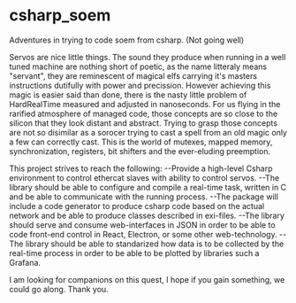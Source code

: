 # csharp_soem
Adventures in trying to code soem from csharp. (Not going well)

Servos are nice little things. The sound they produce when running in a well tuned machine are nothing short of poetic, as the name litteraly means "servant", they are reminescent of magical elfs carrying it's masters instructions dutifully with power and precission.
However achieving this magic is easier said than done, there is the nasty little problem of HardRealTime measured and adjusted in nanoseconds. For us flying in the rarified atmosphere of managed code, those concepts are so close to the silicon that they look distant and abstract. Trying to grasp those concepts are not so disimilar as a sorocer trying to cast a spell from an old magic only a few can correctly cast. This is the world of mutexes, mapped memory, synchronization, registers, bit shifters and the ever-eluding preemption.

This project strives to reach the following:
--Provide a high-level Csharp environment to control ethercat slaves with ability to control servos.
--The library should be able to configure and compile a real-time task, written in C and be able to communicate with the running process.
--The package will include a code generator to produce csharp code based on the actual network and be able to produce classes described in exi-files.
--The library should serve and consume web-interfaces in JSON in order to be able to code front-end control in React, Electron, or some other web-technology.
--The library should be able to standarized how data is to be collected by the real-time process in order to be able to be plotted by libraries such a Grafana.

I am looking for companions on this quest, I hope if you gain something, we could go along.
Thank you.
